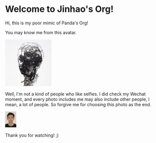 # Welcome to Jinhao's Org!
Hi, this is my poor mimic of Panda's Org!

You may know me from this avatar.

<img src="../assets/avatar.JPG" alt="avatar" style="zoom:25%;" />

Well, I'm not a kind of people who like selfies. I did check my Wechat moment, and every photo includes me may also include other people, I mean, a lot of people. So forgive me for choosing this photo as the end.

<img src="../assets/selfie.jpg" alt="selfie" style="zoom:5%;" />

Thank you for watching! ;)